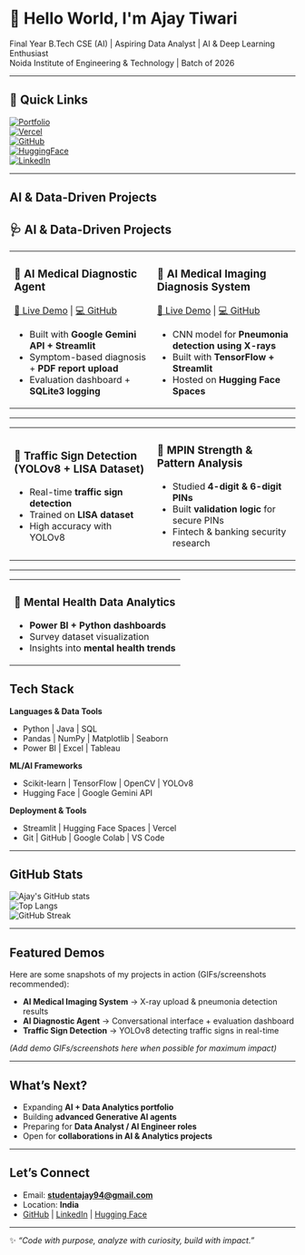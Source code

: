 # 👋 Hello World, I'm Ajay Tiwari  

Final Year B.Tech CSE (AI) | Aspiring Data Analyst | AI & Deep Learning Enthusiast  
Noida Institute of Engineering & Technology | Batch of 2026  

---

## 🔗 Quick Links  

[![Portfolio](https://img.shields.io/badge/🌐-Portfolio-blue)](https://ajaytiwari94.github.io)  
[![Vercel](https://img.shields.io/badge/Vercel-Portfolio-black)](https://ajay-tiwari94-portfolio.vercel.app)  
[![GitHub](https://img.shields.io/badge/GitHub-AjayTiwari94-lightgrey?logo=github)](https://github.com/AjayTiwari94)  
[![HuggingFace](https://img.shields.io/badge/HuggingFace-Spaces-yellow?logo=huggingface)](https://huggingface.co/AjayTiwari94)  
[![LinkedIn](https://img.shields.io/badge/LinkedIn-Connect-blue?logo=linkedin)](https://linkedin.com/in/ajay-tiwari94)  

---

## AI & Data-Driven Projects  
## 🩺 AI & Data-Driven Projects  

<table>
<tr>
<td width="50%">
  
### 🚀 AI Medical Diagnostic Agent  
[🔗 Live Demo](https://huggingface.co/spaces/AjayTiwari94/AI-Medical-Diagnostic-Agent) | [💻 GitHub](https://github.com/AjayTiwari94/Medical-AI-Agents)  

- Built with **Google Gemini API + Streamlit**  
- Symptom-based diagnosis + **PDF report upload**  
- Evaluation dashboard + **SQLite3 logging**  

</td>
<td width="50%">

### 🩻 AI Medical Imaging Diagnosis System  
[🔗 Live Demo](https://huggingface.co/spaces/AjayTiwari94/AI-Medical-Imaging-Diagnosis-System) | [💻 GitHub](https://github.com/AjayTiwari94/Medical-Imaging-Diagnosis)  

- CNN model for **Pneumonia detection using X-rays**  
- Built with **TensorFlow + Streamlit**  
- Hosted on **Hugging Face Spaces**  

</td>
</tr>
</table>

---

<table>
<tr>
<td width="50%">

### 🚦 Traffic Sign Detection (YOLOv8 + LISA Dataset)  
- Real-time **traffic sign detection**  
- Trained on **LISA dataset**  
- High accuracy with YOLOv8  

</td>
<td width="50%">

### 🔐 MPIN Strength & Pattern Analysis  
- Studied **4-digit & 6-digit PINs**  
- Built **validation logic** for secure PINs  
- Fintech & banking security research  

</td>
</tr>
</table>

---

<table>
<tr>
<td width="100%">

### 🧠 Mental Health Data Analytics  
- **Power BI + Python dashboards**  
- Survey dataset visualization  
- Insights into **mental health trends**  

</td>
</tr>
</table>


## Tech Stack  

**Languages & Data Tools**  
- Python | Java | SQL  
- Pandas | NumPy | Matplotlib | Seaborn  
- Power BI | Excel | Tableau  

**ML/AI Frameworks**  
- Scikit-learn | TensorFlow | OpenCV | YOLOv8  
- Hugging Face | Google Gemini API  

**Deployment & Tools**  
- Streamlit | Hugging Face Spaces | Vercel  
- Git | GitHub | Google Colab | VS Code  

---

## GitHub Stats  

![Ajay's GitHub stats](https://github-readme-stats.vercel.app/api?username=AjayTiwari94&show_icons=true&theme=radical)  
![Top Langs](https://github-readme-stats.vercel.app/api/top-langs/?username=AjayTiwari94&layout=compact&theme=radical)  
![GitHub Streak](https://github-readme-streak-stats.herokuapp.com/?user=AjayTiwari94&theme=radical)  

---

## Featured Demos  

Here are some snapshots of my projects in action (GIFs/screenshots recommended):  

- **AI Medical Imaging System** → X-ray upload & pneumonia detection results  
- **AI Diagnostic Agent** → Conversational interface + evaluation dashboard  
- **Traffic Sign Detection** → YOLOv8 detecting traffic signs in real-time  

*(Add demo GIFs/screenshots here when possible for maximum impact)*  

---

## What’s Next?  

- Expanding **AI + Data Analytics portfolio**  
- Building **advanced Generative AI agents**  
- Preparing for **Data Analyst / AI Engineer roles**  
- Open for **collaborations in AI & Analytics projects**  

---

## Let’s Connect  

- Email: **studentajay94@gmail.com**  
- Location: **India**  
- [GitHub](https://github.com/AjayTiwari94) | [LinkedIn](https://linkedin.com/in/ajay-tiwari94) | [Hugging Face](https://huggingface.co/AjayTiwari94)  

---

✨ *“Code with purpose, analyze with curiosity, build with impact.”*  
